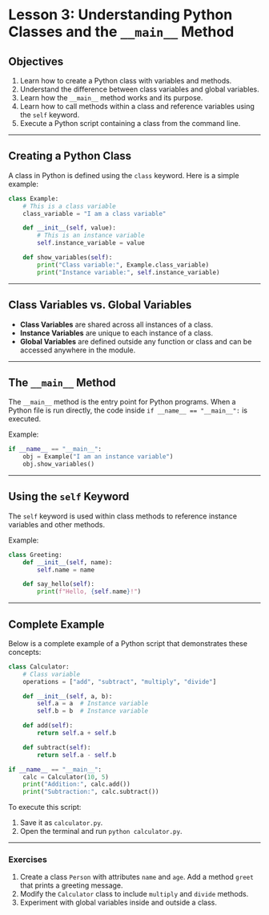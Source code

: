 
# Lesson 3: Understanding Python Classes and the `__main__` Method

## Objectives
1. Learn how to create a Python class with variables and methods.
2. Understand the difference between class variables and global variables.
3. Learn how the `__main__` method works and its purpose.
4. Learn how to call methods within a class and reference variables using the `self` keyword.
5. Execute a Python script containing a class from the command line.

---

## Creating a Python Class
A class in Python is defined using the `class` keyword. Here is a simple example:

```python
class Example:
    # This is a class variable
    class_variable = "I am a class variable"

    def __init__(self, value):
        # This is an instance variable
        self.instance_variable = value

    def show_variables(self):
        print("Class variable:", Example.class_variable)
        print("Instance variable:", self.instance_variable)
```

---

## Class Variables vs. Global Variables
- **Class Variables** are shared across all instances of a class.
- **Instance Variables** are unique to each instance of a class.
- **Global Variables** are defined outside any function or class and can be accessed anywhere in the module.

---

## The `__main__` Method
The `__main__` method is the entry point for Python programs. When a Python file is run directly, the code inside `if __name__ == "__main__":` is executed.

Example:
```python
if __name__ == "__main__":
    obj = Example("I am an instance variable")
    obj.show_variables()
```

---

## Using the `self` Keyword
The `self` keyword is used within class methods to reference instance variables and other methods.

Example:
```python
class Greeting:
    def __init__(self, name):
        self.name = name

    def say_hello(self):
        print(f"Hello, {self.name}!")
```

---

## Complete Example
Below is a complete example of a Python script that demonstrates these concepts:

```python
class Calculator:
    # Class variable
    operations = ["add", "subtract", "multiply", "divide"]

    def __init__(self, a, b):
        self.a = a  # Instance variable
        self.b = b  # Instance variable

    def add(self):
        return self.a + self.b

    def subtract(self):
        return self.a - self.b

if __name__ == "__main__":
    calc = Calculator(10, 5)
    print("Addition:", calc.add())
    print("Subtraction:", calc.subtract())
```

To execute this script:
1. Save it as `calculator.py`.
2. Open the terminal and run `python calculator.py`.

---

### Exercises
1. Create a class `Person` with attributes `name` and `age`. Add a method `greet` that prints a greeting message.
2. Modify the `Calculator` class to include `multiply` and `divide` methods.
3. Experiment with global variables inside and outside a class.
